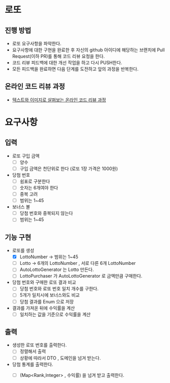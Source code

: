 # 로또

## 진행 방법

* 로또 요구사항을 파악한다.
* 요구사항에 대한 구현을 완료한 후 자신의 github 아이디에 해당하는 브랜치에 Pull Request(이하 PR)를 통해 코드 리뷰 요청을 한다.
* 코드 리뷰 피드백에 대한 개선 작업을 하고 다시 PUSH한다.
* 모든 피드백을 완료하면 다음 단계를 도전하고 앞의 과정을 반복한다.

## 온라인 코드 리뷰 과정

* [텍스트와 이미지로 살펴보는 온라인 코드 리뷰 과정](https://github.com/next-step/nextstep-docs/tree/master/codereview)

# 요구사항

## 입력

- 로또 구입 금액
    - [ ] 양수
    - [ ] 구입 금액은 천단위로 한다 (로또 1장 가격은 1000원)
- 당첨 번호
    - [ ] 쉼표로 구분한다
    - [ ] 숫자는 6개여야 한다
    - [ ] 중복 고려
    - [ ] 범위는 1~45
- 보너스 볼
    - [ ] 당첨 번호와 중복되지 않는다
    - [ ] 범위는 1~45

## 기능 구현

- 로또를 생성
    - [x] LottoNumber ->  범위는 1~45
    - [ ] Lotto -> 6개의 LottoNumber , 서로 다른 6개 LottoNumber
    - [ ] AutoLottoGenerator 는 Lotto 만든다.
    - [ ] LottoPurchaser 가 AutoLottoGenerator 로 금액만큼 구매한다.

- 당첨 번호와 구매한 로또 결과 비교
    - [ ] 당첨 번호와 로또 번호 일치 개수를 구한다.
    - [ ] 5개가 일치시에 보너스와도 비교
    - [ ] 당첨 결과를 Enum 으로 저장

- 결과를 가져온 뒤에 수익률을 계산
    - [ ] 일치하는 값을 기준으로 수익률을 계산

## 출력

- 생성한 로또 번호를 출력한다.
    - [ ] 정렬해서 출력
    - [ ] 상황에 따라서 DTO , 도메인을 넘겨 받는다.

- 당첨 통계를 출력한다.
    - [ ] (Map<Rank,Integer> , 수익률) 을 넘겨 받고 출력한다.


